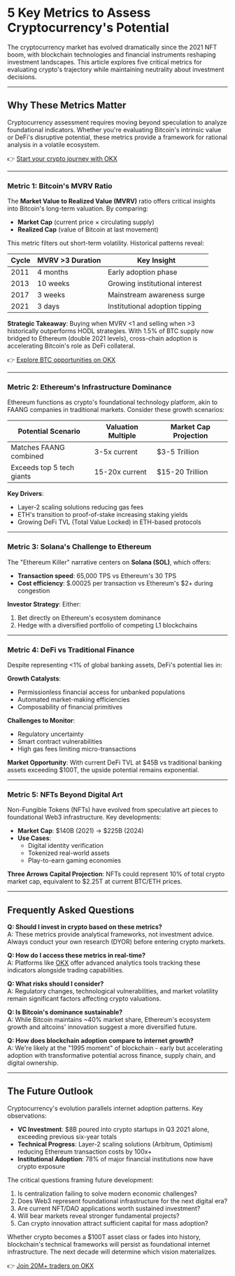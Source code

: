 # 5 Key Metrics to Assess Cryptocurrency's Potential

The cryptocurrency market has evolved dramatically since the 2021 NFT boom, with blockchain technologies and financial instruments reshaping investment landscapes. This article explores five critical metrics for evaluating crypto's trajectory while maintaining neutrality about investment decisions.

---

## Why These Metrics Matter

Cryptocurrency assessment requires moving beyond speculation to analyze foundational indicators. Whether you're evaluating Bitcoin's intrinsic value or DeFi's disruptive potential, these metrics provide a framework for rational analysis in a volatile ecosystem.

👉 [Start your crypto journey with OKX](https://bit.ly/okx-bonus)

---

### Metric 1: Bitcoin's MVRV Ratio

The **Market Value to Realized Value (MVRV)** ratio offers critical insights into Bitcoin's long-term valuation. By comparing:

- **Market Cap** (current price × circulating supply)  
- **Realized Cap** (value of Bitcoin at last movement)

This metric filters out short-term volatility. Historical patterns reveal:

| Cycle        | MVRV >3 Duration | Key Insight                     |
|--------------|------------------|---------------------------------|
| 2011         | 4 months         | Early adoption phase            |
| 2013         | 10 weeks         | Growing institutional interest  |
| 2017         | 3 weeks          | Mainstream awareness surge      |
| 2021         | 3 days           | Institutional adoption tipping  |

**Strategic Takeaway**: Buying when MVRV <1 and selling when >3 historically outperforms HODL strategies. With 1.5% of BTC supply now bridged to Ethereum (double 2021 levels), cross-chain adoption is accelerating Bitcoin's role as DeFi collateral.

👉 [Explore BTC opportunities on OKX](https://bit.ly/okx-bonus)

---

### Metric 2: Ethereum's Infrastructure Dominance

Ethereum functions as crypto's foundational technology platform, akin to FAANG companies in traditional markets. Consider these growth scenarios:

| Potential Scenario          | Valuation Multiple | Market Cap Projection       |
|-----------------------------|--------------------|-----------------------------|
| Matches FAANG combined      | 3-5x current       | $3-5 Trillion               |
| Exceeds top 5 tech giants   | 15-20x current     | $15-20 Trillion             |

**Key Drivers**: 
- Layer-2 scaling solutions reducing gas fees
- ETH's transition to proof-of-stake increasing staking yields
- Growing DeFi TVL (Total Value Locked) in ETH-based protocols

---

### Metric 3: Solana's Challenge to Ethereum

The "Ethereum Killer" narrative centers on **Solana (SOL)**, which offers:

- **Transaction speed**: 65,000 TPS vs Ethereum's 30 TPS
- **Cost efficiency**: $.00025 per transaction vs Ethereum's $2+ during congestion

**Investor Strategy**: Either:
1. Bet directly on Ethereum's ecosystem dominance
2. Hedge with a diversified portfolio of competing L1 blockchains

---

### Metric 4: DeFi vs Traditional Finance

Despite representing <1% of global banking assets, DeFi's potential lies in:

**Growth Catalysts**:
- Permissionless financial access for unbanked populations
- Automated market-making efficiencies
- Composability of financial primitives

**Challenges to Monitor**:
- Regulatory uncertainty
- Smart contract vulnerabilities
- High gas fees limiting micro-transactions

**Market Opportunity**: With current DeFi TVL at $45B vs traditional banking assets exceeding $100T, the upside potential remains exponential.

---

### Metric 5: NFTs Beyond Digital Art

Non-Fungible Tokens (NFTs) have evolved from speculative art pieces to foundational Web3 infrastructure. Key developments:

- **Market Cap**: $140B (2021) → $225B (2024)  
- **Use Cases**:  
  - Digital identity verification  
  - Tokenized real-world assets  
  - Play-to-earn gaming economies

**Three Arrows Capital Projection**: NFTs could represent 10% of total crypto market cap, equivalent to $2.25T at current BTC/ETH prices.

---

## Frequently Asked Questions

**Q: Should I invest in crypto based on these metrics?**  
A: These metrics provide analytical frameworks, not investment advice. Always conduct your own research (DYOR) before entering crypto markets.

**Q: How do I access these metrics in real-time?**  
A: Platforms like [OKX](https://bit.ly/okx-bonus) offer advanced analytics tools tracking these indicators alongside trading capabilities.

**Q: What risks should I consider?**  
A: Regulatory changes, technological vulnerabilities, and market volatility remain significant factors affecting crypto valuations.

**Q: Is Bitcoin's dominance sustainable?**  
A: While Bitcoin maintains ~40% market share, Ethereum's ecosystem growth and altcoins' innovation suggest a more diversified future.

**Q: How does blockchain adoption compare to internet growth?**  
A: We're likely at the "1995 moment" of blockchain - early but accelerating adoption with transformative potential across finance, supply chain, and digital ownership.

---

## The Future Outlook

Cryptocurrency's evolution parallels internet adoption patterns. Key observations:

- **VC Investment**: $8B poured into crypto startups in Q3 2021 alone, exceeding previous six-year totals
- **Technical Progress**: Layer-2 scaling solutions (Arbitrum, Optimism) reducing Ethereum transaction costs by 100x+
- **Institutional Adoption**: 78% of major financial institutions now have crypto exposure

The critical questions framing future development:

1. Is centralization failing to solve modern economic challenges?
2. Does Web3 represent foundational infrastructure for the next digital era?
3. Are current NFT/DAO applications worth sustained investment?
4. Will bear markets reveal stronger fundamental projects?
5. Can crypto innovation attract sufficient capital for mass adoption?

Whether crypto becomes a $100T asset class or fades into history, blockchain's technical frameworks will persist as foundational internet infrastructure. The next decade will determine which vision materializes.

👉 [Join 20M+ traders on OKX](https://bit.ly/okx-bonus)